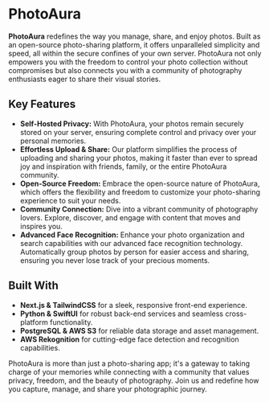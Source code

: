 # PhotoAura 

**PhotoAura** redefines the way you manage, share, and enjoy photos. Built as an open-source photo-sharing platform, it offers unparalleled simplicity and speed, all within the secure confines of your own server. PhotoAura not only empowers you with the freedom to control your photo collection without compromises but also connects you with a community of photography enthusiasts eager to share their visual stories.

## Key Features

- **Self-Hosted Privacy:** With PhotoAura, your photos remain securely stored on your server, ensuring complete control and privacy over your personal memories.
- **Effortless Upload & Share:** Our platform simplifies the process of uploading and sharing your photos, making it faster than ever to spread joy and inspiration with friends, family, or the entire PhotoAura community.
- **Open-Source Freedom:** Embrace the open-source nature of PhotoAura, which offers the flexibility and freedom to customize your photo-sharing experience to suit your needs.
- **Community Connection:** Dive into a vibrant community of photography lovers. Explore, discover, and engage with content that moves and inspires you.
- **Advanced Face Recognition:** Enhance your photo organization and search capabilities with our advanced face recognition technology. Automatically group photos by person for easier access and sharing, ensuring you never lose track of your precious moments.

## Built With

- **Next.js & TailwindCSS** for a sleek, responsive front-end experience.
- **Python & SwiftUI** for robust back-end services and seamless cross-platform functionality.
- **PostgreSQL & AWS S3** for reliable data storage and asset management.
- **AWS Rekognition** for cutting-edge face detection and recognition capabilities.

PhotoAura is more than just a photo-sharing app; it's a gateway to taking charge of your memories while connecting with a community that values privacy, freedom, and the beauty of photography. Join us and redefine how you capture, manage, and share your photographic journey.
